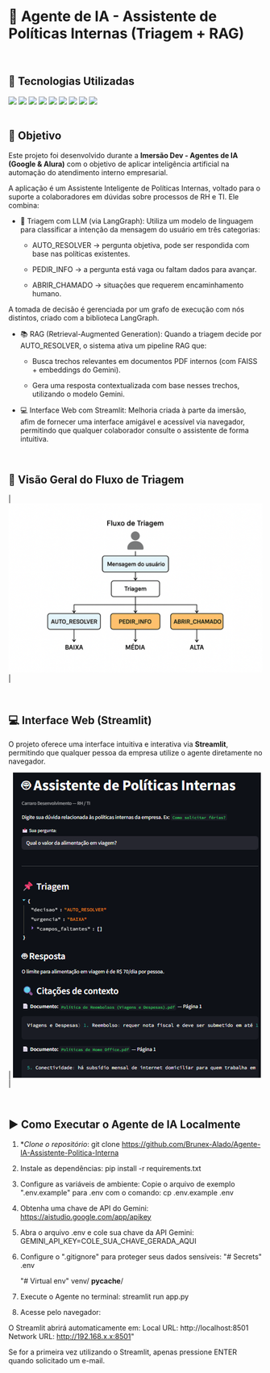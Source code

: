 # 🤖 Agente de IA - Assistente de Políticas Internas (Triagem + RAG)

<br>

## 🚀 Tecnologias Utilizadas
<div>
  <img src="https://img.shields.io/badge/Python-3776AB?style=for-the-badge&logo=python&logoColor=white">
  <img src="https://img.shields.io/badge/Google_Gemini_API-4285F4?style=for-the-badge&logo=google&logoColor=white" />
  <img src="https://img.shields.io/badge/LangChain-000000?style=for-the-badge&logo=chainlink&logoColor=white" />
  <img src="https://img.shields.io/badge/LangGraph-0066CC?style=for-the-badge&logo=airflow&logoColor=white" />
  <img src="https://img.shields.io/badge/Streamlit-FF4B4B?style=for-the-badge&logo=streamlit&logoColor=white">
  <img src="https://img.shields.io/badge/FAISS-005571?style=for-the-badge&logo=codesignal&logoColor=white" />
  <img src="https://img.shields.io/badge/Pydantic-0A66C2?style=for-the-badge&logo=fastapi&logoColor=white" />
  <img src="https://img.shields.io/badge/PyMuPDF-CC0000?style=for-the-badge&logo=adobeacrobatreader&logoColor=white" />
  <img src="https://img.shields.io/badge/Requests-478778?style=for-the-badge&logo=requests&logoColor=white">
</div>

<br>

## 🎯 Objetivo

Este projeto foi desenvolvido durante a **Imersão Dev - Agentes de IA (Google & Alura)** com o objetivo de aplicar inteligência artificial na automação do atendimento interno empresarial.

A aplicação é um Assistente Inteligente de Políticas Internas, voltado para o suporte a colaboradores em dúvidas sobre processos de RH e TI. Ele combina:

- 🧠 Triagem com LLM (via LangGraph):
Utiliza um modelo de linguagem para classificar a intenção da mensagem do usuário em três categorias:

   - AUTO_RESOLVER → pergunta objetiva, pode ser respondida com base nas políticas existentes.

   - PEDIR_INFO → a pergunta está vaga ou faltam dados para avançar.

   - ABRIR_CHAMADO → situações que requerem encaminhamento humano.

A tomada de decisão é gerenciada por um grafo de execução com nós distintos, criado com a biblioteca LangGraph.

- 📚 RAG (Retrieval-Augmented Generation):
Quando a triagem decide por AUTO_RESOLVER, o sistema ativa um pipeline RAG que:

   - Busca trechos relevantes em documentos PDF internos (com FAISS + embeddings do Gemini).

   - Gera uma resposta contextualizada com base nesses trechos, utilizando o modelo Gemini.

- 💻 Interface Web com Streamlit:
Melhoria criada à parte da imersão, afim de fornecer uma interface amigável e acessível via navegador, permitindo que qualquer colaborador consulte o assistente de forma intuitiva.

<br/>

## 🔁 Visão Geral do Fluxo de Triagem

| ![image](https://raw.githubusercontent.com/Brunex-Alado/Agente-IA-Assistente-Politica-Interna/refs/heads/main/img/fluxo_de_triagem.png) | 

<br/>

## 💻 Interface Web (Streamlit)

O projeto oferece uma interface intuitiva e interativa via **Streamlit**, permitindo que qualquer pessoa da empresa utilize o agente diretamente no navegador.

| ![image](https://raw.githubusercontent.com/Brunex-Alado/Agente-IA-Assistente-Politica-Interna/refs/heads/main/img/assistente_politcas_internas.png) |

<br/>

## ▶️ Como Executar o Agente de IA Localmente

1. **Clone o repositório*:
git clone https://github.com/Brunex-Alado/Agente-IA-Assistente-Politica-Interna

2. Instale as dependências: pip install -r requirements.txt

3. Configure as variáveis de ambiente:
Copie o arquivo de exemplo ".env.example" para .env com o comando:
cp .env.example .env

4. Obtenha uma chave de API do Gemini: https://aistudio.google.com/app/apikey

5. Abra o arquivo .env e cole sua chave da API Gemini: GEMINI_API_KEY=COLE_SUA_CHAVE_GERADA_AQUI

6. Configure o ".gitignore" para proteger seus dados sensíveis:
   "# Secrets"
   .env

   "# Virtual env"
   venv/
   __pycache__/

7. Execute o Agente no terminal: streamlit run app.py

8. Acesse pelo navegador:

O Streamlit abrirá automaticamente em:
Local URL: http://localhost:8501
Network URL: http://192.168.x.x:8501"

Se for a primeira vez utilizando o Streamlit, apenas pressione ENTER quando solicitado um e-mail.
 
<br/>

